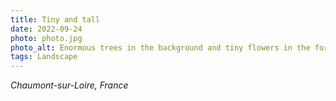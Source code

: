 ```yaml
---
title: Tiny and tall
date: 2022-09-24
photo: photo.jpg
photo_alt: Enormous trees in the background and tiny flowers in the foreground
tags: Landscape
---
```


*Chaumont-sur-Loire, France*
